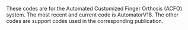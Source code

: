 These codes are for the Automated Customized Finger Orthosis (ACFO) system. 
The most recent and current code is AutomatorV18.
The other codes are support codes used in the corresponding publication. 
